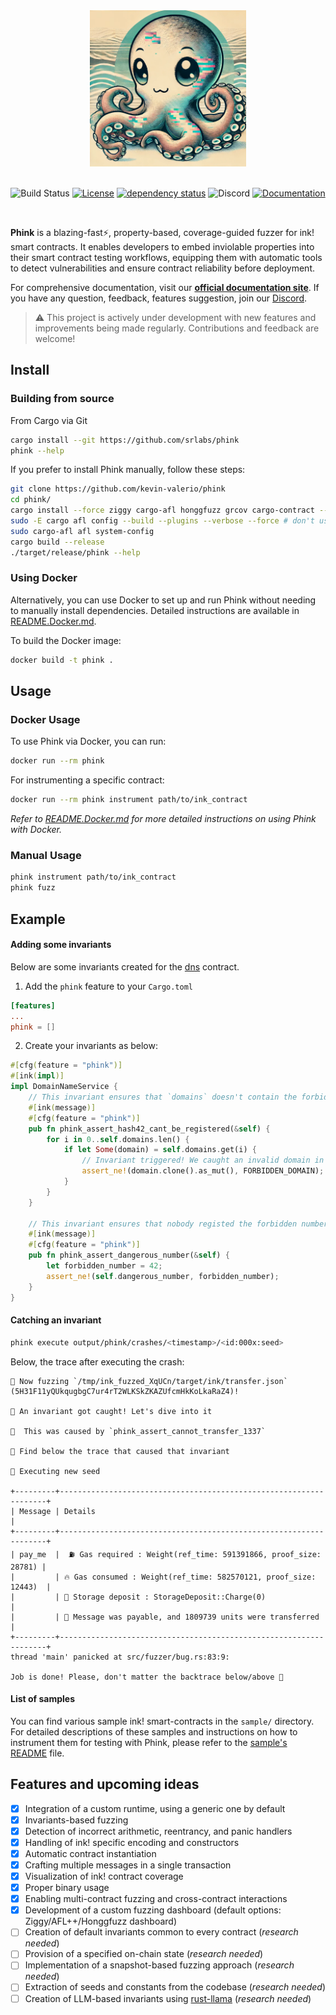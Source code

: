 <div align="center">

<img src="https://raw.githubusercontent.com/srlabs/phink/refs/heads/main/assets/phink.png" alt="phink" width="250"/>
</br>
</br>


![Build Status](https://github.com/srlabs/phink/actions/workflows/rust.yml/badge.svg)
[![License](https://img.shields.io/github/license/srlabs/phink)](https://github.com/srlabs/phink/blob/main/LICENSE)
[![dependency status](https://deps.rs/repo/github/srlabs/phink/status.svg)](https://deps.rs/repo/github/srlabs/phink)
![Discord](https://img.shields.io/discord/1276519988349374587?label=Discord)
[![Documentation](https://img.shields.io/badge/docs-latest-blue.svg)](https://srlabs.github.io/phink)

</div>
</br>

**Phink** is a blazing-fast⚡, property-based, coverage-guided fuzzer for ink! smart contracts. It enables developers to
embed inviolable properties into their smart contract testing workflows, equipping them with automatic tools to detect
vulnerabilities and ensure contract reliability before deployment.

For comprehensive documentation, visit
our [**official documentation site**](https://srlabs.github.io/phink/). If you have any question, feedback,
features suggestion, join our [Discord](https://discord.gg/gAahQMGE).


> ⚠️ This project is actively under development with new features and improvements being made regularly. Contributions
> and feedback are welcome!

## Install

### Building from source

From Cargo via Git

```bash
cargo install --git https://github.com/srlabs/phink
phink --help
```

If you prefer to install Phink manually, follow these steps:

```bash
git clone https://github.com/kevin-valerio/phink
cd phink/
cargo install --force ziggy cargo-afl honggfuzz grcov cargo-contract --locked 
sudo -E cargo afl config --build --plugins --verbose --force # don't use `--plugins` if you're on macOS
sudo cargo-afl afl system-config
cargo build --release
./target/release/phink --help
```

### Using Docker

Alternatively, you can use Docker to set up and run Phink without needing to manually install dependencies. Detailed
instructions are available in [README.Docker.md](README.Docker.md).

To build the Docker image:

```bash
docker build -t phink .
```

## Usage

### Docker Usage

To use Phink via Docker, you can run:

```bash
docker run --rm phink
```

For instrumenting a specific contract:

```bash
docker run --rm phink instrument path/to/ink_contract
```

_Refer to [README.Docker.md](README.Docker.md) for more detailed instructions on using Phink with Docker._

### Manual Usage

```bash
phink instrument path/to/ink_contract
phink fuzz  
```  

## Example

#### Adding some invariants

Below are some invariants created for the [dns](https://github.com/kevin-valerio/phink/blob/main/sample/dns/lib.rs)
contract.

1. Add the `phink` feature to your `Cargo.toml`

```toml
[features]
...
phink = []
```

2. Create your invariants as below:

```rust
#[cfg(feature = "phink")]
#[ink(impl)]
impl DomainNameService {
    // This invariant ensures that `domains` doesn't contain the forbidden domain that nobody should regsiter 
    #[ink(message)]
    #[cfg(feature = "phink")]
    pub fn phink_assert_hash42_cant_be_registered(&self) {
        for i in 0..self.domains.len() {
            if let Some(domain) = self.domains.get(i) {
                // Invariant triggered! We caught an invalid domain in the storage...
                assert_ne!(domain.clone().as_mut(), FORBIDDEN_DOMAIN);
            }
        }
    }

    // This invariant ensures that nobody registed the forbidden number
    #[ink(message)]
    #[cfg(feature = "phink")]
    pub fn phink_assert_dangerous_number(&self) {
        let forbidden_number = 42;
        assert_ne!(self.dangerous_number, forbidden_number);
    }
}
```

#### Catching an invariant

```bash
phink execute output/phink/crashes/<timestamp>/<id:000x:seed>  
```

Below, the trace after executing the crash:

```
🚀 Now fuzzing `/tmp/ink_fuzzed_XqUCn/target/ink/transfer.json` (5H31F11yQUkqugbgC7ur4rT2WLKSkZKAZUfcmHkKoLkaRaZ4)!

🤯 An invariant got caught! Let's dive into it

🫵  This was caused by `phink_assert_cannot_transfer_1337`

🎉 Find below the trace that caused that invariant

🌱 Executing new seed

+---------+-------------------------------------------------------------------+
| Message | Details                                                           |
+---------+-------------------------------------------------------------------+
| pay_me  |  ⛽️ Gas required : Weight(ref_time: 591391866, proof_size: 28781) |
|         | 🔥 Gas consumed : Weight(ref_time: 582570121, proof_size: 12443)  |
|         | 💾 Storage deposit : StorageDeposit::Charge(0)                    |
|         | 💸 Message was payable, and 1809739 units were transferred        |
+---------+-------------------------------------------------------------------+
thread 'main' panicked at src/fuzzer/bug.rs:83:9:

Job is done! Please, don't matter the backtrace below/above 🫡
```

#### List of samples

You can find various sample ink! smart-contracts in the `sample/` directory. For detailed descriptions of these samples
and
instructions on how to instrument them for testing with Phink, please refer to the [sample's README](sample/README.md)
file.

## Features and upcoming ideas

- [x] Integration of a custom runtime, using a generic one by default
- [x] Invariants-based fuzzing
- [x] Detection of incorrect arithmetic, reentrancy, and panic handlers
- [x] Handling of ink! specific encoding and constructors
- [x] Automatic contract instantiation
- [x] Crafting multiple messages in a single transaction
- [x] Visualization of ink! contract coverage
- [x] Proper binary usage
- [x] Enabling multi-contract fuzzing and cross-contract interactions
- [x] Development of a custom fuzzing dashboard (default options: Ziggy/AFL++/Honggfuzz dashboard)
- [ ] Creation of default invariants common to every contract  (_research needed_)
- [ ] Provision of a specified on-chain state  (_research needed_)
- [ ] Implementation of a snapshot-based fuzzing approach  (_research needed_)
- [ ] Extraction of seeds and constants from the codebase (_research needed_)
- [ ] Creation of LLM-based invariants using [rust-llama](https://github.com/mdrokz/rust-llama.cpp) (_research needed_)
